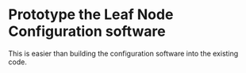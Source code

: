 
# Prototype the Leaf Node Configuration software

This is easier than building the configuration software into the existing code.
